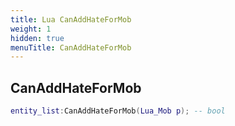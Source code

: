 ```yaml
---
title: Lua CanAddHateForMob
weight: 1
hidden: true
menuTitle: CanAddHateForMob
---
```

## CanAddHateForMob
```lua
entity_list:CanAddHateForMob(Lua_Mob p); -- bool
```